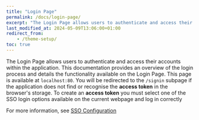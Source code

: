 ```yaml
---
title: "Login Page"
permalink: /docs/login-page/
excerpt: "The Login Page allows users to authenticate and access their accounts within the application"
last_modified_at: 2024-05-09T13:06:00+01:00
redirect_from:
    - /theme-setup/
toc: true
---
```


The Login Page allows users to authenticate and access their accounts within the application. This documentation provides an overview of the login process and details the functionality available on the Login Page.
This page is available at `localhost:80`. You will be redirected to the `/signin` subpage if the application does not find or recognise the **access token** in the browser's storage. To create an **access token** you must select one of the SSO login options available on the current webpage and log in correctly

For more information, see [SSO Configuration](/docs/sso-configuration/)
